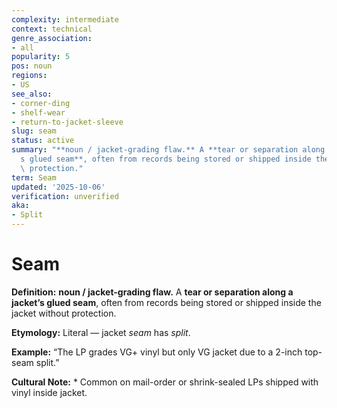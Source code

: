 ```yaml
---
complexity: intermediate
context: technical
genre_association:
- all
popularity: 5
pos: noun
regions:
- US
see_also:
- corner-ding
- shelf-wear
- return-to-jacket-sleeve
slug: seam
status: active
summary: "**noun / jacket-grading flaw.** A **tear or separation along a jacket\u2019\
  s glued seam**, often from records being stored or shipped inside the jacket without\
  \ protection."
term: Seam
updated: '2025-10-06'
verification: unverified
aka:
- Split
---
```


# Seam

**Definition:** **noun / jacket-grading flaw.** A **tear or separation along a jacket’s glued seam**, often from records being stored or shipped inside the jacket without protection.

**Etymology:** Literal — jacket *seam* has *split*.

**Example:** “The LP grades VG+ vinyl but only VG jacket due to a 2-inch top-seam split.”

**Cultural Note:** * Common on mail-order or shrink-sealed LPs shipped with vinyl inside jacket.

